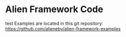 # Alien Framework Code

test 
Examples are located in this git repository:
https://github.com/alieneby/alien-framework-examples
